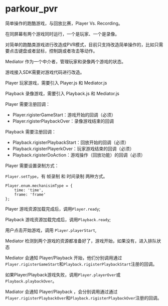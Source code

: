 # parkour_pvr
简单操作的跑酷游戏，与回放比赛，Player Vs. Recording。

在同屏幕有两个游戏同时运行，一个是玩家、一个是录像。

对简单的跑酷类游戏进行改造成PVR模式，目前只支持改造简单操作的，比如只需要点击键盘或者鼠标，控制跳或者攻击等动作。


Mediator 作为一个中介者，管理玩家和录像两个游戏的状态。


游戏接入SDK需要对游戏代码进行改造。

Player 玩家游戏，需要引入 Player.js 和 Mediator.js

Playback 录像游戏，需要引入 Playback.js 和 Mediator.js

Player 需要注册回调：

- Player.rigisterGameStart：游戏开始的回调（必须）
- Player.rigisterPlaybackOver：录像游戏结束的回调


Playback 需要注册回调：

- Playback.rigisterPlaybackStart：回放开始的回调（必须）
- Playback.rigisterPlayerkOver：玩家游戏结束的回调（必须）
- Playback.rigisterDoAction：游戏操作（回放功能）的回调（必须）

Player 需要设置录制方式：

`Player.setType`，有 帧录制 和 时间录制 两种方式。

```
Player.enum.mechanisimType = {
    time: 'time',
    frame: 'frame'
};
```


Player 游戏资源加载完成后，调用`Player.ready`;

Playback 游戏资源加载完成后，调用`Playback.ready`;

用户点击开始游戏，调用 `Player.playerStart`,

Mediator 检测到两个游戏的资源都准备好了，游戏开始，如果没有，进入排队状态

Mediator 会通知 Player/Playback 开始，他们分别调用通过`Player.rigisterGameStart`和`Playback.rigisterPlaybackStart`注册的回调。

如果Player/Playback游戏失败，调用`Player.playerOver`或`Playback.playbackOver`。

Madiator 会通知 Player/Playback ，会分别调用通过通过`Player.rigisterPlaybackOver`和`Playback.rigisterPlaybackOver`注册的回调。
